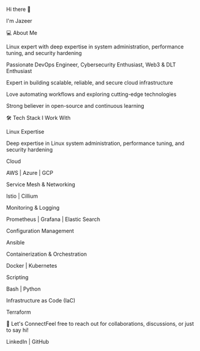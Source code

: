 Hi there 👋

I'm Jazeer

💻 About Me

Linux expert with deep expertise in system administration, performance tuning, and security hardening

Passionate DevOps Engineer, Cybersecurity Enthusiast, Web3 & DLT Enthusiast

Expert in building scalable, reliable, and secure cloud infrastructure

Love automating workflows and exploring cutting-edge technologies

Strong believer in open-source and continuous learning

🛠️ Tech Stack I Work With

Linux Expertise

Deep expertise in Linux system administration, performance tuning, and security hardening

Cloud

AWS | Azure | GCP

Service Mesh & Networking

Istio | Cillium

Monitoring & Logging

Prometheus | Grafana | Elastic Search

Configuration Management

Ansible

Containerization & Orchestration

Docker | Kubernetes

Scripting

Bash | Python

Infrastructure as Code (IaC)

Terraform

🚀 Let's ConnectFeel free to reach out for collaborations, discussions, or just to say hi!

LinkedIn | GitHub


